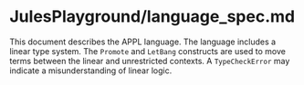 # JulesPlayground/language_spec.md

This document describes the APPL language.
The language includes a linear type system.
The `Promote` and `LetBang` constructs are used to move terms between the linear and unrestricted contexts.
A `TypeCheckError` may indicate a misunderstanding of linear logic.
